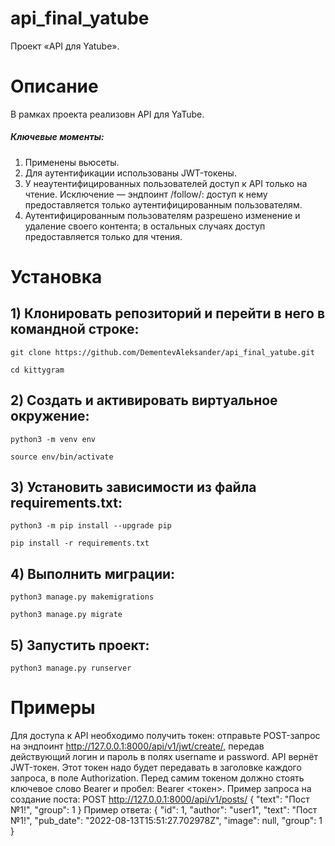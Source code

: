 # api_final_yatube
Проект «API для Yatube».

# Описание
В рамках проекта реализовн API для YaTube.

##### Ключевые моменты:
1. Применены вьюсеты.
2. Для аутентификации использованы JWT-токены.
3. У неаутентифицированных пользователей доступ к API только на чтение. Исключение — эндпоинт /follow/: доступ к нему предоставляется только аутентифицированным пользователям.
4. Аутентифицированным пользователям разрешено изменение и удаление своего контента; в остальных случаях доступ предоставляется только для чтения.

# Установка
## 1) Клонировать репозиторий и перейти в него в командной строке:
```
git clone https://github.com/DementevAleksander/api_final_yatube.git
```
```
cd kittygram
```
## 2) Cоздать и активировать виртуальное окружение:
```
python3 -m venv env
```

```
source env/bin/activate
```

## 3) Установить зависимости из файла requirements.txt:
```
python3 -m pip install --upgrade pip
```

```
pip install -r requirements.txt
```

## 4) Выполнить миграции:
```
python3 manage.py makemigrations
```
```
python3 manage.py migrate
```

## 5) Запустить проект:
```
python3 manage.py runserver
```

# Примеры
Для доступа к API необходимо получить токен: отправьте POST-запрос на эндпоинт http://127.0.0.1:8000/api/v1/jwt/create/, передав действующий логин и пароль в полях username и password. API вернёт JWT-токен.
Этот токен надо будет передавать в заголовке каждого запроса, в поле Authorization. Перед самим токеном должно стоять ключевое слово Bearer и пробел: Bearer <токен>.
Пример запроса на создание поста: POST http://127.0.0.1:8000/api/v1/posts/
{
  "text": "Пост №1!",
  "group": 1
}
Пример ответа:
{
  "id": 1,
  "author": "user1",
  "text": "Пост №1!",
  "pub_date": "2022-08-13T15:51:27.702978Z",
  "image": null,
  "group": 1
}